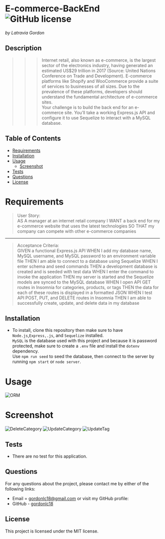 # E-commerce-BackEnd ![GitHub license](https://img.shields.io/badge/license-MIT-blue.svg)

_by Latravia Gordon_</br>

## Description

> > > Internet retail, also known as e-commerce, is the largest sector of the electronics industry, having generated an estimated US$29 trillion in 2017 (Source: United Nations Conference on Trade and Development). E-commerce platforms like Shopify and WooCommerce provide a suite of services to businesses of all sizes. Due to the prevalence of these platforms, developers should understand the fundamental architecture of e-commerce sites. </br> Your challenge is to build the back end for an e-commerce site. You’ll take a working Express.js API and configure it to use Sequelize to interact with a MySQL database.

## Table of Contents

- [Requirements](#requirements)
- [Installation](#installation)
- [Usage](#usage)
  <!-- - [Walkthrough](#walkthrough) -->
  - [Screenshot](#screenshot)
- [Tests](#tests)
- [Questions](#questions)
- [License](#license)

# Requirements

<!-- ![User Story and Acceptance Criteria]() -->

> User Story: </br>
> AS A manager at an internet retail company
> I WANT a back end for my e-commerce website that uses the latest technologies
> SO THAT my company can compete with other e-commerce companies </br>

---

> Acceptance Criteria: </br>
> GIVEN a functional Express.js API
> WHEN I add my database name, MySQL username, and MySQL password to an environment variable file
> THEN I am able to connect to a database using Sequelize
> WHEN I enter schema and seed commands
> THEN a development database is created and is seeded with test data
> WHEN I enter the command to invoke the application
> THEN my server is started and the Sequelize models are synced to the MySQL database
> WHEN I open API GET routes in Insomnia for categories, products, or tags
> THEN the data for each of these routes is displayed in a formatted JSON
> WHEN I test API POST, PUT, and DELETE routes in Insomnia
> THEN I am able to successfully create, update, and delete data in my database

## Installation

- To install, clone this repository then make sure to have `Node.js`,`Express,.js`, and `Sequelize` installed. </br> `MySQL` is the database used with this project and because it is password protected, make sure to create a `.env` file and install the `dotenv` dependency. </br> Use `npm run seed` to seed the database, then connect to the server by running `npm start` or `node server`.

# Usage

![ORM](./assets/images/Insomnia.gif)

<!-- # Walkthrough -->

# Screenshot

<!-- ![CreateProduct](./assets/images/createProd.jpeg) -->

![DeleteCategory](./assets/images/deleteCat.jpeg)
![UpdateCategory](./assets/images/updateCat.jpeg)
![UpdateTag](./assets/images/updateTag.jpeg)

## Tests

- There are no test for this application.

## Questions

For any questions about the project, please contact me by either of the following links:

- Email = gordonlc18@gmail.com
  or visit my GitHub profile:
- GitHub - [gordonlc18](https://github.com/gordonlc18)

## License

This project is licensed under the MIT license.
